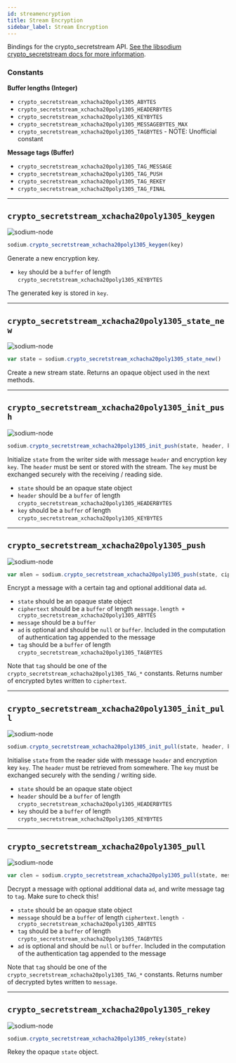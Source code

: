 ```yaml
---
id: streamencryption
title: Stream Encryption
sidebar_label: Stream Encryption
---
```


Bindings for the crypto_secretstream API. [See the libsodium crypto_secretstream docs for more information](https://download.libsodium.org/doc/secret-key_cryptography/secretstream).

### Constants
**Buffer lengths (Integer)**
* `crypto_secretstream_xchacha20poly1305_ABYTES`
* `crypto_secretstream_xchacha20poly1305_HEADERBYTES`
* `crypto_secretstream_xchacha20poly1305_KEYBYTES`
* `crypto_secretstream_xchacha20poly1305_MESSAGEBYTES_MAX`
* `crypto_secretstream_xchacha20poly1305_TAGBYTES` - NOTE: Unofficial constant

**Message tags (Buffer)**
* `crypto_secretstream_xchacha20poly1305_TAG_MESSAGE`
* `crypto_secretstream_xchacha20poly1305_TAG_PUSH`
* `crypto_secretstream_xchacha20poly1305_TAG_REKEY`
* `crypto_secretstream_xchacha20poly1305_TAG_FINAL`

***
## `crypto_secretstream_xchacha20poly1305_keygen`
![sodium-node][node]
``` js
sodium.crypto_secretstream_xchacha20poly1305_keygen(key)
```
Generate a new encryption key.
* `key` should be a `buffer` of length `crypto_secretstream_xchacha20poly1305_KEYBYTES`

The generated key is stored in `key`.
***
## `crypto_secretstream_xchacha20poly1305_state_new`
![sodium-node][node]
``` js
var state = sodium.crypto_secretstream_xchacha20poly1305_state_new()
```
Create a new stream state. Returns an opaque object used in the next methods.
***
## `crypto_secretstream_xchacha20poly1305_init_push`
![sodium-node][node]
``` js
sodium.crypto_secretstream_xchacha20poly1305_init_push(state, header, key)
```
Initialize `state` from the writer side with message `header` and encryption key `key`. The `header` must be sent or stored with the stream. The `key` must be exchanged securely with the receiving / reading side.
* `state` should be an opaque state object
* `header` should be a `buffer` of length `crypto_secretstream_xchacha20poly1305_HEADERBYTES`
* `key` should be a `buffer` of length `crypto_secretstream_xchacha20poly1305_KEYBYTES`
***
## `crypto_secretstream_xchacha20poly1305_push`
![sodium-node][node]
``` js
var mlen = sodium.crypto_secretstream_xchacha20poly1305_push(state, ciphertext, message, [ad], tag)
```
Encrypt a message with a certain tag and optional additional data `ad`.
* `state` should be an opaque state object
* `ciphertext` should be a `buffer` of length `message.length + crypto_secretstream_xchacha20poly1305_ABYTES`
* `message` should be a `buffer`
* `ad` is optional and should be `null` or `buffer`. Included in the computation of authentication tag appended to the message
* `tag` should be a `buffer` of length `crypto_secretstream_xchacha20poly1305_TAGBYTES`

Note that `tag` should be one of the `crypto_secretstream_xchacha20poly1305_TAG_*` constants. Returns number of encrypted bytes written to `ciphertext`.
***
## `crypto_secretstream_xchacha20poly1305_init_pull`
![sodium-node][node]
``` js
sodium.crypto_secretstream_xchacha20poly1305_init_pull(state, header, key)
```
Initialise `state` from the reader side with message `header` and encryption key `key`. The `header` must be retrieved from somewhere. The `key` must be exchanged securely with the sending / writing side.
* `state` should be an opaque state object
* `header` should be a `buffer` of length `crypto_secretstream_xchacha20poly1305_HEADERBYTES`
* `key` should be a `buffer` of length `crypto_secretstream_xchacha20poly1305_KEYBYTES`
***
## `crypto_secretstream_xchacha20poly1305_pull`
![sodium-node][node]
``` js
var clen = sodium.crypto_secretstream_xchacha20poly1305_pull(state, message, tag, ciphertext, [ad])
```
Decrypt a message with optional additional data `ad`, and write message tag to `tag`. Make sure to check this!
* `state` should be an opaque state object
* `message` should be a `buffer` of length `ciphertext.length - crypto_secretstream_xchacha20poly1305_ABYTES`
* `tag` should be a `buffer` of length `crypto_secretstream_xchacha20poly1305_TAGBYTES`
* `ad` is optional and should be `null` or `buffer`. Included in the computation of the authentication tag appended to the message

Note that `tag` should be one of the `crypto_secretstream_xchacha20poly1305_TAG_*` constants. Returns number of decrypted bytes written to `message`.
***
## `crypto_secretstream_xchacha20poly1305_rekey`
![sodium-node][node]
``` js
sodium.crypto_secretstream_xchacha20poly1305_rekey(state)
```
Rekey the opaque `state` object.


[js]: /docusaurus/img/icon_js.svg
[node]: /docusaurus/img/nodejs-icon.svg
